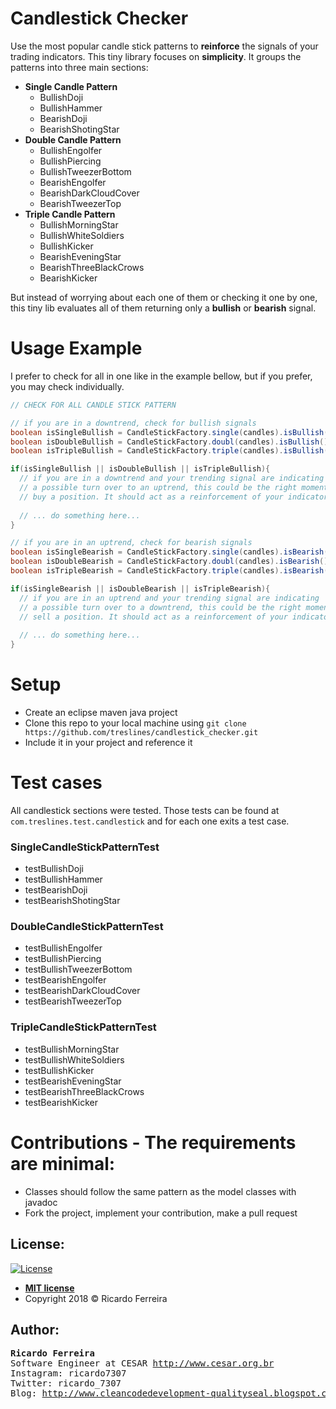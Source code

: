 # Candlestick Checker
Use the most popular candle stick patterns to **reinforce** the signals of your trading indicators.
This tiny library focuses on **simplicity**. It groups the patterns into three main sections:

- **Single Candle Pattern**
  - BullishDoji
  - BullishHammer
  - BearishDoji
  - BearishShotingStar
- **Double Candle Pattern**
  - BullishEngolfer
  - BullishPiercing
  - BullishTweezerBottom
  - BearishEngolfer
  - BearishDarkCloudCover
  - BearishTweezerTop
- **Triple Candle Pattern**
  - BullishMorningStar
  - BullishWhiteSoldiers
  - BullishKicker
  - BearishEveningStar
  - BearishThreeBlackCrows
  - BearishKicker

But instead of worrying about each one of them or checking it one by one, this tiny lib evaluates all of them returning only a **bullish** or **bearish** signal.

# Usage Example
I prefer to check for all in one like in the example bellow, but if you prefer, you may check individually.
```java
// CHECK FOR ALL CANDLE STICK PATTERN

// if you are in a downtrend, check for bullish signals
boolean isSingleBullish = CandleStickFactory.single(candles).isBullish();
boolean isDoubleBullish = CandleStickFactory.doubl(candles).isBullish();
boolean isTripleBullish = CandleStickFactory.triple(candles).isBullish();

if(isSingleBullish || isDoubleBullish || isTripleBullish){
  // if you are in a downtrend and your trending signal are indicating
  // a possible turn over to an uptrend, this could be the right moment to 
  // buy a position. It should act as a reinforcement of your indicators
  
  // ... do something here...
}

// if you are in an uptrend, check for bearish signals
boolean isSingleBearish = CandleStickFactory.single(candles).isBearish();
boolean isDoubleBearish = CandleStickFactory.doubl(candles).isBearish();
boolean isTripleBearish = CandleStickFactory.triple(candles).isBearish();

if(isSingleBearish || isDoubleBearish || isTripleBearish){
  // if you are in an uptrend and your trending signal are indicating
  // a possible turn over to a downtrend, this could be the right moment to 
  // sell a position. It should act as a reinforcement of your indicators
  
  // ... do something here...
}
```

# Setup
- Create an eclipse maven java project
- Clone this repo to your local machine using `git clone https://github.com/treslines/candlestick_checker.git`
- Include it in your project and reference it

# Test cases
All candlestick sections were tested. Those tests can be found at `com.treslines.test.candlestick` and for each one exits a  test case.

### SingleCandleStickPatternTest
  - testBullishDoji
  - testBullishHammer
  - testBearishDoji
  - testBearishShotingStar
### DoubleCandleStickPatternTest
  - testBullishEngolfer
  - testBullishPiercing
  - testBullishTweezerBottom
  - testBearishEngolfer
  - testBearishDarkCloudCover
  - testBearishTweezerTop
### TripleCandleStickPatternTest
  - testBullishMorningStar
  - testBullishWhiteSoldiers
  - testBullishKicker
  - testBearishEveningStar
  - testBearishThreeBlackCrows
  - testBearishKicker

# Contributions - The requirements are minimal:
  - Classes should follow the same pattern as the model classes with javadoc
  - Fork the project, implement your contribution, make a pull request

## License:
[![License](http://img.shields.io/:license-mit-blue.svg?style=flat-square)](http://badges.mit-license.org)
- **[MIT license](http://opensource.org/licenses/mit-license.php)**
- Copyright 2018 © Ricardo Ferreira

## Author:
<pre>
<b>Ricardo Ferreira</b>
Software Engineer at CESAR <a href="http://www.cesar.org.br">http://www.cesar.org.br</a>
Instagram: ricardo7307
Twitter: ricardo_7307
Blog: <a href="http://www.cleancodedevelopment-qualityseal.blogspot.com.br">http://www.cleancodedevelopment-qualityseal.blogspot.com.br</a>
</pre>




